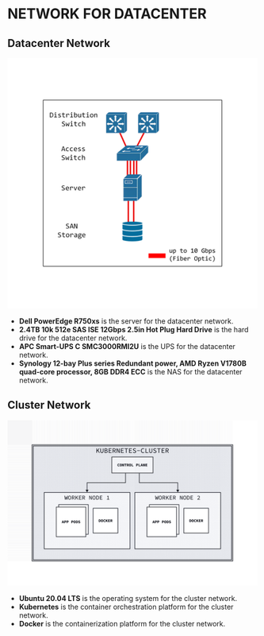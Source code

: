 # NETWORK FOR DATACENTER

## Datacenter Network
![Datacenter Network](../../images/networkfordatacenter/datacenter-network.png)
- **Dell PowerEdge R750xs** is the server for the datacenter network.
- **2.4TB 10k 512e SAS ISE 12Gbps 2.5in Hot Plug Hard Drive** is the hard drive for the datacenter network.
- **APC Smart-UPS C SMC3000RMI2U** is the UPS for the datacenter network.
- **Synology 12-bay Plus series Redundant power, AMD Ryzen V1780B quad-core processor, 8GB DDR4 ECC** is the NAS for the datacenter network.

## Cluster Network
<!-- 
vars: {
  d2-config: {
    layout-engine: elk
    theme-id: 300
  }
}

kubernetes-cluster: {
  control-plane: {
    label: "Control Plane"
  }

  worker-node-1: {
    label: "Worker Node 1"
    pods: {
      shape: square
      label: "App Pods"
      style.multiple: true
    }
    docker: {shape: square; label: "Docker"}
  }

  worker-node-2: {
    label: "Worker Node 2"
    pods: {
      shape: square
      label: "App Pods"
      style.multiple: true
    }
    docker: {shape: square; label: "Docker"}
  }

  control-plane -> worker-node-1
  control-plane -> worker-node-2
}
 -->
![Cluster Network](../../images/networkfordatacenter/cluster-network.png)
- **Ubuntu 20.04 LTS** is the operating system for the cluster network.
- **Kubernetes** is the container orchestration platform for the cluster network.
- **Docker** is the containerization platform for the cluster network.
<!-- - **MetalLB** is the load-balancer for the cluster network. -->
